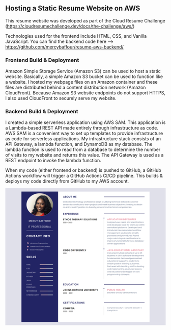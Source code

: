 ## Hosting a Static Resume Website on AWS
This resume website was developed as part of the Cloud Resume Challenge (https://cloudresumechallenge.dev/docs/the-challenge/aws/)

Technologies used for the frontend include HTML, CSS, and Vanilla JavaScript. You can find the backend code here --> https://github.com/mercybaffour/resume-aws-backend/

### Frontend Build & Deployment
Amazon Simple Storage Service (Amazon S3) can be used to host a static website. Basically, a simple Amazon S3 bucket can be used to function like a website. I hosted my webpage files on an Amazon container and these files are distributed behind a content distribution network (Amazon CloudFront). Because Amazon S3 website endpoints do not support HTTPS, I also used CloudFront to securely serve my website.

### Backend Build & Deployment
I created a simple serverless application using AWS SAM. This application is a Lambda-based REST API made entirely through infrastructure as code. AWS SAM is a convenient way to set up templates to provide infrastructure as code for serverless applications. My infrastructure stack consists of an API Gateway, a lambda function, and DynamoDB as my database. The lambda function is used to read from a database to determine the number of visits to my website and returns this value. The API Gateway is used as a REST endpoint to invoke the lambda function.

When my code (either frontend or backend) is pushed to GitHub, a GitHub Actions workflow will trigger a GitHub Actions CI/CD pipeline. This builds & deploys my code directly from GitHub to my AWS account.





![resume thumbnail](https://github.com/mercybaffour/resume/blob/main/thumbnail-resume.png?raw=true)
